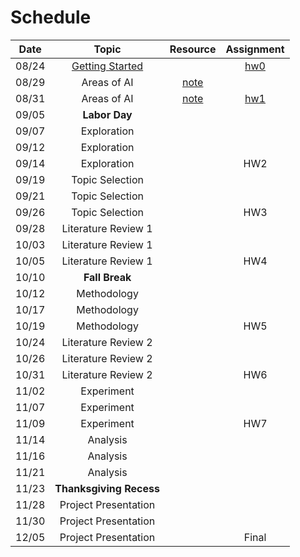 # Schedule

| Date  |  Topic  |  Resource  |  Assignment  |
|:-----:|:-------:|:----------:|:------------:|
| 08/24 | [Getting Started](syllabus.md) | | [hw0](hw/hw0.md) |
| 08/29 | Areas of AI | [note](ai_conferences.md) | |
| 08/31 | Areas of AI | [note](ai_emorycs.md) | [hw1](hw/hw1.md) |
| 09/05 | **Labor Day** | | |
| 09/07 | Exploration | | |
| 09/12 | Exploration | | |
| 09/14 | Exploration | | HW2 |
| 09/19 | Topic Selection | | |
| 09/21 | Topic Selection | | |
| 09/26 | Topic Selection | | HW3 |
| 09/28 | Literature Review 1 | | |
| 10/03 | Literature Review 1 | | |
| 10/05 | Literature Review 1 | | HW4 |
| 10/10 | **Fall Break** | | |
| 10/12 | Methodology | | |
| 10/17 | Methodology | | |
| 10/19 | Methodology | | HW5 |
| 10/24 | Literature Review 2 | | |
| 10/26 | Literature Review 2 | | |
| 10/31 | Literature Review 2 | | HW6 |
| 11/02 | Experiment | | |
| 11/07 | Experiment | | |
| 11/09 | Experiment | | HW7 |
| 11/14 | Analysis | | |
| 11/16 | Analysis | | |
| 11/21 | Analysis | | |
| 11/23 | **Thanksgiving Recess** | | |
| 11/28 | Project Presentation | | |
| 11/30 | Project Presentation | | |
| 12/05 | Project Presentation | | Final |

